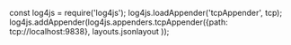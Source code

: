 const log4js = require('log4js');
log4js.loadAppender('tcpAppender', tcp);
log4js.addAppender(log4js.appenders.tcpAppender({path: tcp://localhost:9838}, layouts.jsonlayout ));

